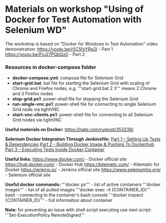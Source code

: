 # Materials on workshop "Using of Docker for Test Automation with Selenium WD"
 The workshop is based on "Docker for Windows in Test Automation" video demonstration:
 https://youtu.be/r5C5fxYRg2I - Part 1
 https://youtu.be/Fru27PQbQz0 - Part 2

### Resources in docker-compose folder
* **docker-compose.yml**: compose file for Selenium Grid
* **start-grid.bat**: bat file for starting the Selenium Grid with scaling of Chrome and Firefox nodes, e.g. '''start-grid.bat 2 3''' means 2 Chrome and 3 Firefox nodes
* **stop-grid.ps1**: power-shell file for stopping the Selenium Grid
* **run-single-vnc.ps1**: power-shell file for connecting to single Selenium Grid node via tightVNC
* **start-vnc-clients.ps1**: power-shell file for connecting to all Selenium Grid nodes via tightVNC

**Useful materials on Docker:**
 https://habr.com/ru/post/353238/

**Selenium Docker Integration Through Jenkinsfile:**
 [Part 1 – Setting Up Tests & Dependencies](http://www.testautomationguru.com/selenium-docker-integration-through-jenkinsfile-part-1-setting-up-tests-and-dependencies/)
 [Part 2 – Building Docker Image & Pushing To Dockerhub](http://www.testautomationguru.com/selenium-docker-integration-through-jenkinsfile-part-2-building-docker-image-pushing-to-dockerhub/)
 [Part 3 – Executing Tests Inside Docker Container](http://www.testautomationguru.com/selenium-docker-integration-through-jenkinsfile-part-3-executing-tests-inside-docker-container/)

**Useful links:**
 https://www.docker.com/ - Docker official site
 https://hub.docker.com/ - Docker Hub
 https://kitematic.com/ - Kitematic for Docker
 https://jenkins.io/ - Jenkins official site
 https://www.seleniumhq.org/ - Selenium official site

**Useful docker commands:**
 '''docker ps''' - list of active containers
 '''docker images''' - list of all pulled images
 '''docker exec -it {CONTAINER_ID}''' bash - connecting to the container's bash console
 '''docker inspect {CONTAINER_ID}''' - full information about container

**Note:** for preventing an issue with shell script executing use next script:
 '''Set-ExecutionPolicy RemoteSigned'''